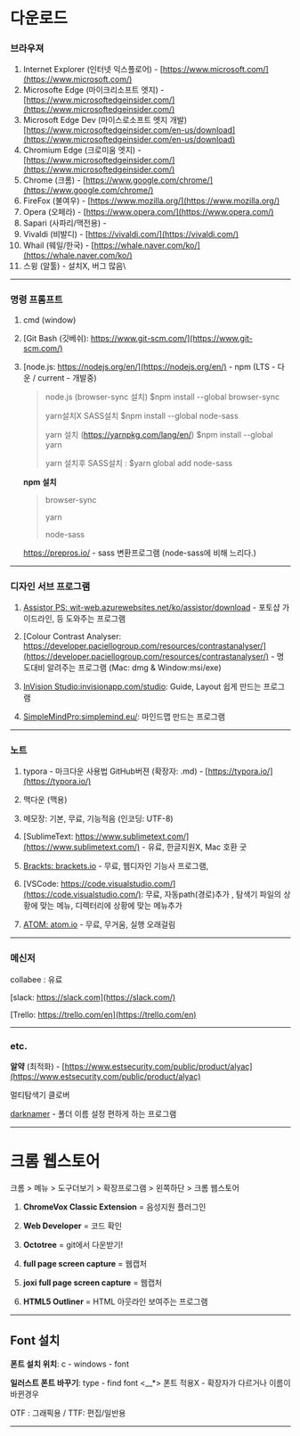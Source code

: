 # 다운로드

### **브라우져**

1. Internet Explorer (인터넷 익스플로어) - [https://www.microsoft.com/](https://www.microsoft.com/)
2. Microsofte Edge (마이크리소프트 엣지) - [https://www.microsoftedgeinsider.com/](https://www.microsoftedgeinsider.com/)
3. Microsoft Edge Dev (마이스로소프트 엣지 개발)[https://www.microsoftedgeinsider.com/en-us/download](https://www.microsoftedgeinsider.com/en-us/download)
4. Chromium Edge (크로미움 엣지) - [https://www.microsoftedgeinsider.com/](https://www.microsoftedgeinsider.com/)
5. Chrome (크롬) - [https://www.google.com/chrome/](https://www.google.com/chrome/)
6. FireFox (불여우) - [https://www.mozilla.org/](https://www.mozilla.org/)
7. Opera (오페라) - [https://www.opera.com/](https://www.opera.com/)
8. Sapari (사파리/맥전용) - 
9. Vivaldi (비발디) -  [https://vivaldi.com/](https://vivaldi.com/)
10. Whail (웨일/한국) - [https://whale.naver.com/ko/](https://whale.naver.com/ko/)
11. 스윙 (알툴) - 설치X, 버그 많음\

---

### **명령 프롬프트**

1. cmd (window)

2. [Git Bash (깃베쉬): https://www.git-scm.com/](https://www.git-scm.com/)

3. [node.js: https://nodejs.org/en/](https://nodejs.org/en/) - npm (LTS - 다운 / current - 개발중)

   > node.js (browser-sync 설치) $npm install --global browser-sync
   >
   > yarn설치X SASS설치 $npm install --global node-sass
   >
   > yarn 설치 (https://yarnpkg.com/lang/en/) $npm install --global yarn
   >
   > yarn 설치후 SASS설치 : $yarn global add node-sass
   
   **npm 설치**
   
   >browser-sync
   >
   >yarn
   >
   >node-sass
   
   https://prepros.io/ - sass 변환프로그램 (node-sass에 비해 느리다.)
   
   

---

### **디자인 서브 프로그램**

1. [Assistor PS: wit-web.azurewebsites.net/ko/assistor/download](http://wit-web.azurewebsites.net/ko/assistor/download) - 포토샵 가이드라인, 등 도와주는 프로그램

2. [Colour Contrast Analyser: https://developer.paciellogroup.com/resources/contrastanalyser/](https://developer.paciellogroup.com/resources/contrastanalyser/) - 명도대비 알려주는 프로그램 (Mac: dmg & Window:msi/exe)

3. [InVision Studio:invisionapp.com/studio](https://www.invisionapp.com/studio): Guide, Layout 쉽게 만드는 프로그램 

4. [SimpleMindPro:simplemind.eu/](https://simplemind.eu/download/full-edition/): 마인드맵 만드는 프로그램



---

### **노트**

1. typora - 마크다운 사용법 GitHub버젼 (확장자: .md) - [https://typora.io/](https://typora.io/)
2. 맥다운 (맥용)

1. 메모장: 기본, 무료, 기능적음 (인코딩: UTF-8)
2. [SublimeText: https://www.sublimetext.com/](https://www.sublimetext.com/) - 유료, 한글지원X, Mac 호환 굿
3. [Brackts: brackets.io](http://brackets.io) - 무료, 웹디자인 기능사 프로그램, 
4. [VSCode: https://code.visualstudio.com/](https://code.visualstudio.com/): 무료, 자동path(경로)추가 , 탐색기 파일의 상황에 맞는 메뉴, 디렉터리에 상황에 맞는 메뉴추가
5. [ATOM: atom.io](https://atom.io/) - 무료, 무거움, 실행 오래걸림

---

### 메신저

collabee : 유료

[slack: https://slack.com](https://slack.com/)

[Trello: https://trello.com/en](https://trello.com/en)

---

### etc.

**알약** (최적화) - [https://www.estsecurity.com/public/product/alyac](https://www.estsecurity.com/public/product/alyac)

멀티탐색기 클로버

[darknamer](https://software.naver.com/software/summary.nhn?softwareId=GWS_000169 ) - 폴더 이름 설정 편하게 하는 프로그램

------



# 크롬 웹스토어 

크롬 > 메뉴 > 도구더보기 > 확장프로그램 > 왼쪽하단 > 크롬 웹스토어

1. **ChromeVox Classic Extension** = 음성지원 플러그인

2. **Web Developer** = 코드 확인 

3. **Octotree** = git에서 다운받기!

4. **full page screen capture** = 웹캡처

5. **joxi full page screen capture** = 웹캡처

6. **HTML5 Outliner** = HTML 아웃라인 보여주는 프로그램



---



## Font 설치

**폰트 설치 위치**: c - windows - font

**일러스트 폰트 바꾸기**: type - find font
<__*>  폰트 적용X - 확장자가 다르거나 이름이 바뀐경우

OTF : 그래픽용 / TTF: 편집/일반용

---





